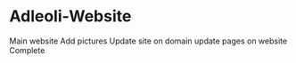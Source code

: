 # Adleoli-Website

Main website 
Add pictures 
Update site on domain
update pages on website
Complete
